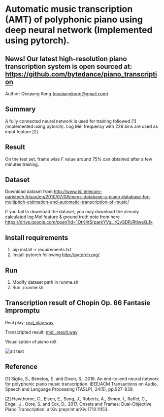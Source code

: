 # Automatic music transcription (AMT) of polyphonic piano using deep neural network (Implemented using pytorch). 

## News! Our latest high-resolution piano transcription system is open sourced at: https://github.com/bytedance/piano_transcription

Author: Qiuqiang Kong (qiuqiangkong@gmail.com)

## Summary
A fully connected neural network is used for training followed [1] (implemented using pytorch). Log Mel frequency with 229 bins are used as input feature [2]. 

## Result
On the test set, frame wise F value around 75% can obtained after a few minutes training. 

## Dataset
Download dataset from http://www.tsi.telecom-paristech.fr/aao/en/2010/07/08/maps-database-a-piano-database-for-multipitch-estimation-and-automatic-transcription-of-music/

If you fail to download the dataset, you may download the already calculated log Mel feature & ground truth note from here https://drive.google.com/open?id=1OtK4tSrparkYVg_IrQvSDPJRtlwaQ_1k

## Install requirements
1. pip install -r requirements.txt
2. Install pytorch following http://pytorch.org/

## Run
1. Modify dataset path in runme.sh
2. Run ./runme.sh

## Transcription result of Chopin Op. 66 Fantasie Impromptu
Real play: [real_play.wav](https://drive.google.com/open?id=1kwhsM2b_CmPfnRgJPqPmtCRn9bIm7qoD)

Transcripted result: [midi_result.wav](https://drive.google.com/open?id=1HwnVdPZjRxqNE-hum1FLxyZTfjaK8P29)

Visualization of piano roll. 

![alt text](appendix/MAPS_MUS-chpn_op66_ENSTDkAm.png)

## Reference
[1] Sigtia, S., Benetos, E. and Dixon, S., 2016. An end-to-end neural network for polyphonic piano music transcription. IEEE/ACM Transactions on Audio, Speech and Language Processing (TASLP), 24(5), pp.927-939. 

[2] Hawthorne, C., Elsen, E., Song, J., Roberts, A., Simon, I., Raffel, C., Engel, J., Oore, S. and Eck, D., 2017. Onsets and Frames: Dual-Objective Piano Transcription. arXiv preprint arXiv:1710.11153. 
